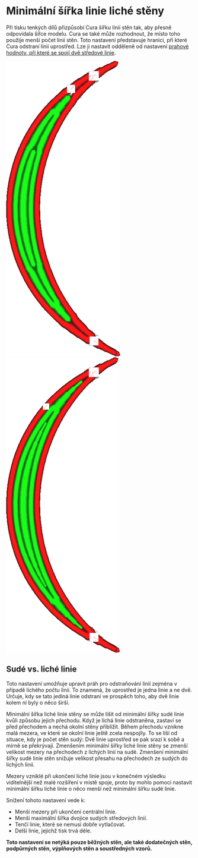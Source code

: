 Minimální šířka linie liché stěny
====
Při tisku tenkých dílů přizpůsobí Cura šířku linií stěn tak, aby přesně odpovídala šířce modelu. Cura se také může rozhodnout, že místo toho použije menší počet linií stěn. Toto nastavení představuje hranici, při které Cura odstraní linii uprostřed. Lze ji nastavit odděleně od nastavení [prahové hodnoty, při které se spojí dvě středové linie](min_even_wall_line_width.md).

![Pokud je středová linie příliš malá, jsou obě linie kolem ní širší](../../../articles/images/min_wall_line_width_0_34.png)
![Snížením tohoto nastavení začíná a končí středová linie mnohem menší](../../../articles/images/min_wall_line_width_odd_0_1.png)

Sudé vs. liché linie
----
Toto nastavení umožňuje upravit práh pro odstraňování linií zejména v případě lichého počtu linií. To znamená, že uprostřed je jedna linie a ne dvě. Určuje, kdy se tato jediná linie odstraní ve prospěch toho, aby dvě linie kolem ní byly o něco širší.

Minimální šířka liché linie stěny se může lišit od minimální šířky sudé linie kvůli způsobu jejich přechodu. Když je lichá linie odstraněna, zastaví se před přechodem a nechá okolní stěny přiblížit. Během přechodu vznikne malá mezera, ve které se okolní linie ještě zcela nespojily. To se liší od situace, kdy je počet stěn sudý: Dvě linie uprostřed se pak srazí k sobě a mírně se překrývají. Zmenšením minimální šířky liché linie stěny se zmenší velikost mezery na přechodech z lichých linií na sudé. Zmenšení minimální šířky sudé linie stěn snižuje velikost přesahu na přechodech ze sudých do lichých linií.

Mezery vzniklé při ukončení liché linie jsou v konečném výsledku viditelnější než malé rozšíření v místě spoje, proto by mohlo pomoci nastavit minimální šířku liché linie o něco menší než minimální šířku sudé linie.

Snížení tohoto nastavení vede k:
* Menší mezery při ukončení centrální linie.
* Menší maximální šířka dvojice sudých středových linií.
* Tenčí linie, které se nemusí dobře vytlačovat.
* Delší linie, jejichž tisk trvá déle.

**Toto nastavení se netýká pouze běžných stěn, ale také dodatečných stěn, podpůrných stěn, výplňových stěn a soustředných vzorů.**